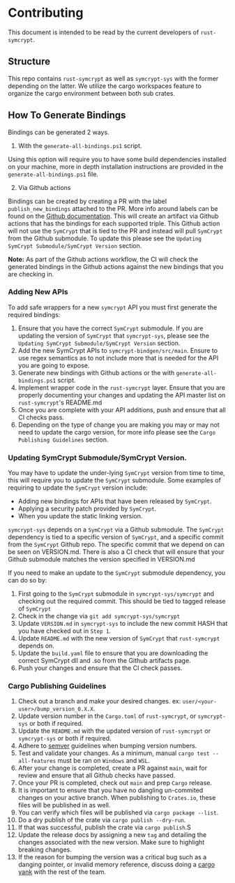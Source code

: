 # Contributing

This document is intended to be read by the current developers of `rust-symcrypt`.

## Structure

This repo contains `rust-symcrypt` as well as `symcrypt-sys` with the former depending on the latter. We utilize the cargo workspaces feature to organize the cargo environment between both sub crates.

## How To Generate Bindings
Bindings can be generated 2 ways.
1. With the `generate-all-bindings.ps1` script.

Using this option will require you to have some build dependencies installed on your machine, more in depth installation instructions are provided in the `generate-all-bindings.ps1` file.

2. Via Github actions

Bindings can be created by creating a PR with the label `publish_new_bindings` attached to the PR. More info around labels can be found on the [Github documentation](https://docs.Github.com/en/issues/using-labels-and-milestones-to-track-work/managing-labels). This will create an artifact via Github actions that has the bindings for each supported triple. This Github action will not use the `SymCrypt` that is tied to the PR and instead will pull `SymCrypt` from the Github submodule. To update this please see the `Updating SymCrypt Submodule/SymCrypt Version` section.

**Note:** As part of the Github actions workflow, the CI will check the generated bindings in the Github actions against the new bindings that you are checking in. 

### Adding New APIs
To add safe wrappers for a new `symcrypt` API you must first generate the required bindings:

1. Ensure that you have the correct `SymCrypt` submodule. If you are updating the version of `SymCrypt` that `symcrypt-sys`, please see the `Updating SymCrypt Submodule/SymCrypt Version` section.
2. Add the new SymCrypt APIs to `symcrypt-bindgen/src/main`. Ensure to use regex semantics as to not include more that is needed for the API you are going to expose.
3. Generate new bindings with Github actions or the with `generate-all-bindings.ps1` script. 
4. Implement wrapper code in the `rust-symcrypt` layer. Ensure that you are properly documenting your changes and updating the API master list on `rust-symcrypt`'s README.md 
5. Once you are complete with your API additions, push and ensure that all CI checks pass. 
6. Depending on the type of change you are making you may or may not need to update the cargo version, for more info please see the `Cargo Publishing Guidelines` section.

### Updating SymCrypt Submodule/SymCrypt Version.
You may have to update the under-lying `SymCrypt` version from time to time, this will require you to update the `SymCrypt` submodule. Some examples of requiring to update the `SymCrypt` version include:
- Adding new bindings for APIs that have been released by `SymCrypt`.
- Applying a security patch provided by `SymCrypt`.
- When you update the static linking version.

`symcrypt-sys` depends on a `SymCrypt` via a Github submodule. The `SymCrypt` dependency is tied to a specific version of `SymCrypt`, and a specific commit from the `SymCrypt` Github repo. The specific commit that we depend on can be seen on VERSION.md. There is also a CI check that will ensure that your Github submodule matches the version specified in VERSION.md 

If you need to make an update to the `SymCrypt` submodule dependency, you can do so by:
1. First going to the `SymCrypt` submodule in `symcrypt-sys/symcrypt` and checking out the required commit. This should be tied to tagged release of `SymCrypt`
2. Check in the change via `git add symcrypt-sys/symcrypt`
3. Update `VERSION.md` in `symcrypt-sys` to include the new commit HASH that you have checked out in `Step 1`.
4. Update `README.md` with the new version of `SymCrypt` that `rust-symcrypt` depends on. 
5. Update the `build.yaml` file to ensure that you are downloading the correct SymCrypt dll and .so from the Github artifacts page. 
6. Push your changes and ensure that the CI check passes.


### Cargo Publishing Guidelines
1. Check out a branch and make your desired changes. ex: `user/<your-user>/bump_version_0.X.X`.
2. Update version number in the `Cargo.toml` of `rust-symcrypt`, or `symcrypt-sys` or both if required.
3. Update the `README.md` with the updated version of `rust-symcrypt` or `symcrypt-sys` or both if required.
4. Adhere to [semver](https://semver.org/) guidelines when bumping version numbers.
5. Test and validate your changes. As a minimum, manual `cargo test --all-features` must be ran on `Windows` and `WSL`. 
6. After your change is completed, create a PR against `main`, wait for review and ensure that all Github checks have passed. 
7. Once your PR is completed, check out `main` and prep `Cargo` release.
8. It is important to ensure that you have no dangling un-commited changes on your active branch. When publishing to `Crates.io`, these files will be published in as well. 
9. You can verify which files will be published via `cargo package --list`. 
10. Do a dry publish of the crate via `cargo publish --dry-run`. 
11. If that was successful, publish the crate via `cargo publish`.S
12. Update the release docs by assigning a new `tag` and detailing the changes associated with the new version. Make sure to highlight breaking changes. 
13. If the reason for bumping the version was a critical bug such as a danging pointer, or invalid memory reference, discuss doing a [cargo yank](https://doc.rust-lang.org/cargo/commands/cargo-yank.html) with the rest of the team.

